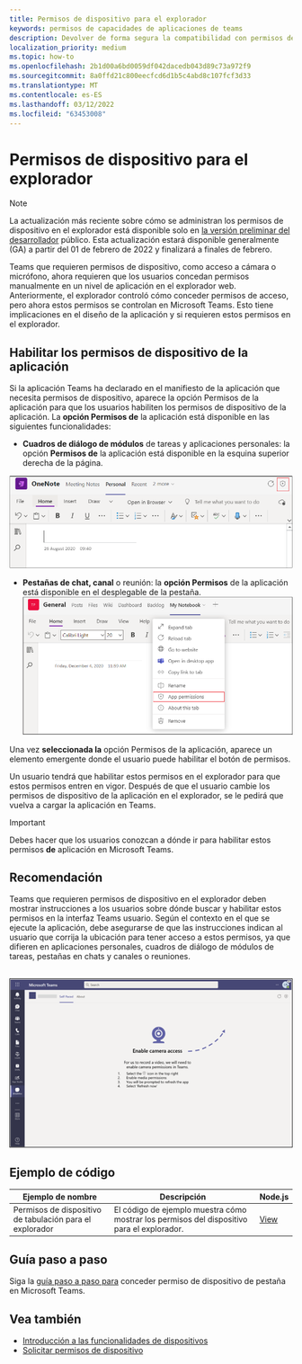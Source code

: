 ```yaml
---
title: Permisos de dispositivo para el explorador
keywords: permisos de capacidades de aplicaciones de teams
description: Devolver de forma segura la compatibilidad con permisos de dispositivo para aplicaciones en nuestro cliente web
localization_priority: medium
ms.topic: how-to
ms.openlocfilehash: 2b1d00a6bd0059df042dacedb043d89c73a972f9
ms.sourcegitcommit: 8a0ffd21c800eecfcd6d1b5c4abd8c107fcf3d33
ms.translationtype: MT
ms.contentlocale: es-ES
ms.lasthandoff: 03/12/2022
ms.locfileid: "63453008"
---
```

# <a name="device-permissions-for-the-browser"></a>Permisos de dispositivo para el explorador

> [!NOTE]
> La actualización más reciente sobre cómo se administran los permisos de dispositivo en el explorador está disponible solo en [la versión preliminar del desarrollador](../../resources/dev-preview/developer-preview-intro.md) público.
> Esta actualización estará disponible generalmente (GA) a partir del 01 de febrero de 2022 y finalizará a finales de febrero.

Teams que requieren permisos de dispositivo, como acceso a cámara o micrófono, ahora requieren que los usuarios concedan permisos manualmente en un nivel de aplicación en el explorador web. Anteriormente, el explorador controló cómo conceder permisos de acceso, pero ahora estos permisos se controlan en Microsoft Teams. Esto tiene implicaciones en el diseño de la aplicación y si requieren estos permisos en el explorador.

## <a name="enable-apps-device-permissions"></a>Habilitar los permisos de dispositivo de la aplicación

Si la aplicación Teams ha declarado en el manifiesto de la [](native-device-permissions.md#specify-permissions) aplicación que necesita permisos de dispositivo, aparece la opción Permisos  de la aplicación para que los usuarios habiliten los permisos de dispositivo de la aplicación. La **opción Permisos de** la aplicación está disponible en las siguientes funcionalidades:

* **Cuadros de diálogo de módulos** de tareas y aplicaciones personales: la opción **Permisos de** la aplicación está disponible en la esquina superior derecha de la página.
<img src="../../assets/images/tabs/apppermissions.png" alt="App permissions button" width="800"/>

* **Pestañas de chat, canal** o reunión: la **opción Permisos** de la aplicación está disponible en el desplegable de la pestaña. ![ Lista desplegable de permisos de aplicación](../../assets/images/tabs/drop-downapppermissions.png)

Una vez **seleccionada la** opción Permisos de la aplicación, aparece un elemento emergente donde el usuario puede habilitar el botón de permisos.

Un usuario tendrá que habilitar estos permisos en el explorador para que estos permisos entren en vigor. Después de que el usuario cambie los permisos de dispositivo de la aplicación en el explorador, se le pedirá que vuelva a cargar la aplicación en Teams.

> [!IMPORTANT]
> Debes hacer que los usuarios conozcan a dónde ir para habilitar estos permisos **de** aplicación en Microsoft Teams.

## <a name="recommendation"></a>Recomendación

Teams que requieren permisos de dispositivo en el explorador deben mostrar instrucciones a los usuarios sobre dónde buscar y habilitar estos permisos en la interfaz Teams usuario. Según el contexto en el que se ejecute la aplicación, debe asegurarse de que las instrucciones indican al usuario que corrija la ubicación para tener acceso a estos permisos, ya que difieren en aplicaciones personales, cuadros de diálogo de módulos de tareas, pestañas en chats y canales o reuniones.

</br>
<img src="../../assets/images/tabs/enable-access.png" alt="Enable camera access" width="800"/>

## <a name="code-sample"></a>Ejemplo de código

|Ejemplo de nombre | Descripción | Node.js |
|----------------|-----------------|--------------|
| Permisos de dispositivo de tabulación para el explorador | El código de ejemplo muestra cómo mostrar los permisos del dispositivo para el explorador. | [View](https://github.com/OfficeDev/Microsoft-Teams-Samples/tree/main/samples/tab-device-permissions/nodejs) |

## <a name="step-by-step-guide"></a>Guía paso a paso

Siga la [guía paso a paso para](../../sbs-tab-device-permissions.yml) conceder permiso de dispositivo de pestaña en Microsoft Teams.

## <a name="see-also"></a>Vea también

* [Introducción a las funcionalidades de dispositivos](device-capabilities-overview.md)
* [Solicitar permisos de dispositivo](native-device-permissions.md)
